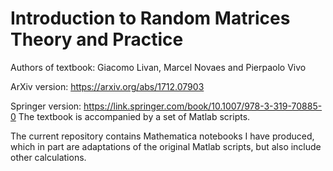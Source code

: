 # Introduction to Random Matrices Theory and Practice

Authors of textbook: Giacomo Livan, Marcel Novaes and Pierpaolo Vivo

ArXiv version: https://arxiv.org/abs/1712.07903

Springer version: https://link.springer.com/book/10.1007/978-3-319-70885-0 The textbook is accompanied by a set of Matlab scripts.

The current repository contains Mathematica notebooks I have produced, which in part are adaptations of the original Matlab scripts, but also include other calculations.
